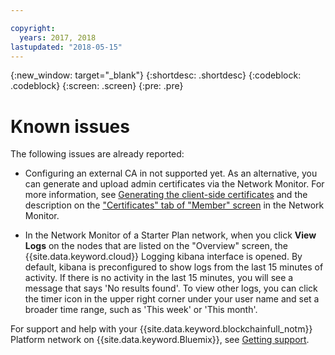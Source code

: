 ```yaml
---

copyright:
  years: 2017, 2018
lastupdated: "2018-05-15"
---
```


{:new_window: target="_blank"}
{:shortdesc: .shortdesc}
{:codeblock: .codeblock}
{:screen: .screen}
{:pre: .pre}


# Known issues

The following issues are already reported:
- Configuring an external CA in not supported yet.  As an alternative, you can generate and upload admin certificates via the Network Monitor. For more information, see [Generating the client-side certificates](v10_application.html#generating-the-client-side-certificates) and the description on the ["Certificates" tab of "Member" screen](v10_dashboard.html#members) in the Network Monitor.

- In the Network Monitor of a Starter Plan network, when you click **View Logs** on the nodes that are listed on the "Overview" screen, the {{site.data.keyword.cloud}} Logging kibana interface is opened. By default, kibana is preconfigured to show logs from the last 15 minutes of activity. If there is no activity in the last 15 minutes, you will see a message that says 'No results found'. To view other logs, you can click the timer icon in the upper right corner under your user name and set a broader time range, such as 'This week' or 'This month'.

For support and help with your {{site.data.keyword.blockchainfull_notm}} Platform network on {{site.data.keyword.Bluemix}}, see [Getting support](ibmblockchain_support.html).

<!--
## Updating chaincode with Enterprise Plan migration to Hyperledger Fabric 1.1
-	Users who migrate from networks based on Hyperledger Fabric 1.0 to networks based on Fabric 1.1 will need to update the dependencies in their chaincode. If they do not, there is a risk of a service disruption.
- This does not apply to users that uploaded their chaincode without dependencies, using a .go file.
- **Update your chaincode using the following steps:**
  **1.** You can use any  golang vendoring tool to update your chaincode. It will be easiest to use the same tool that was used to include dependencies in the original file. Many early Fabric samples used the govendor tool. If your chaincode used govendor, you can update your dependencies using the following command in the directory above the vendor folder.
      govendor update all +v
  * You can use `go build` to check that the new code compiles and that the update worked.
  * You can test your chaincode by installing and instantiating it on a Starter Plan Network. All chaincode that works on Starter Plan will also work on Enterprise Plan after the upgrade.
  **2.** Once your chaincode dependencies are up to date, you can use the network monitor to [update your chaincode](install_instatiate_chaincode.html#Updating a chaincode).
-->
